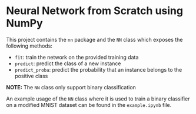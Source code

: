 # Neural Network from Scratch using NumPy

This project contains the `nn` package and the `NN` class which exposes the following methods:
* `fit`: train the network on the provided training data
* `predict`: predict the class of a new instance
* `predict_proba`: predict the probability that an instance belongs to the positive class

**NOTE:** The `NN` class only support binary classification

An example usage of the `NN` class where it is used to train a binary classifier on a modified MNIST dataset can be found in the `example.ipynb` file.

